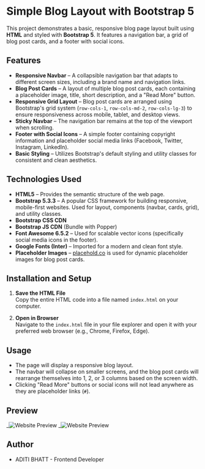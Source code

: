 # Simple Blog Layout with Bootstrap 5

This project demonstrates a basic, responsive blog page layout built using **HTML** and styled with **Bootstrap 5**. It features a navigation bar, a grid of blog post cards, and a footer with social icons.

## Features

- **Responsive Navbar** – A collapsible navigation bar that adapts to different screen sizes, including a brand name and navigation links.
- **Blog Post Cards** – A layout of multiple blog post cards, each containing a placeholder image, title, short description, and a "Read More" button.
- **Responsive Grid Layout** – Blog post cards are arranged using Bootstrap's grid system (`row-cols-1`, `row-cols-md-2`, `row-cols-lg-3`) to ensure responsiveness across mobile, tablet, and desktop views.
- **Sticky Navbar** – The navigation bar remains at the top of the viewport when scrolling.
- **Footer with Social Icons** – A simple footer containing copyright information and placeholder social media links (Facebook, Twitter, Instagram, LinkedIn).
- **Basic Styling** – Utilizes Bootstrap's default styling and utility classes for consistent and clean aesthetics.

## Technologies Used

- **HTML5** – Provides the semantic structure of the web page.
- **Bootstrap 5.3.3** – A popular CSS framework for building responsive, mobile-first websites. Used for layout, components (navbar, cards, grid), and utility classes.
- **Bootstrap CSS CDN**
- **Bootstrap JS CDN** (Bundle with Popper)
- **Font Awesome 6.5.2** – Used for scalable vector icons (specifically social media icons in the footer).
- **Google Fonts (Inter)** – Imported for a modern and clean font style.
- **Placeholder Images** – [placehold.co](https://placehold.co) is used for dynamic placeholder images for blog post cards.

## Installation and Setup

1. **Save the HTML File**  
   Copy the entire HTML code into a file named `index.html` on your computer.

2. **Open in Browser**  
   Navigate to the `index.html` file in your file explorer and open it with your preferred web browser (e.g., Chrome, Firefox, Edge).

## Usage

- The page will display a responsive blog layout.
- The navbar will collapse on smaller screens, and the blog post cards will rearrange themselves into 1, 2, or 3 columns based on the screen width.
- Clicking "Read More" buttons or social icons will not lead anywhere as they are placeholder links (`#`).

## Preview
_![Website Preview](./ss1.jpg)
_![Website Preview](./ss2.jpg)

## Author
- ADITI BHATT - Frontend Developer
  

